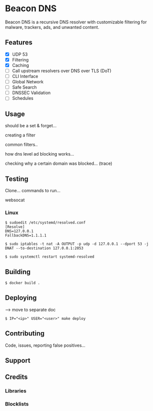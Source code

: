 # Beacon DNS

Beacon DNS is a recursive DNS resolver with customizable filtering for malware, trackers, ads, and unwanted content.

## Features

- [x] UDP 53
- [x] Filtering
- [x] Caching
- [ ] Call upstream resolvers over DNS over TLS (DoT)
- [ ] CLI Interface
- [ ] Global Network
- [ ] Safe Search
- [ ] DNSSEC Validation
- [ ] Schedules

## Usage

should be a set & forget...

creating a filter

common filters..

how dns level ad blocking works...

checking why a certain domain was blocked... (trace)

## Testing

Clone... commands to run...

websocat

### Linux

```console
$ sudoedit /etc/systemd/resolved.conf
[Resolve]
DNS=127.0.0.1
FallbackDNS=1.1.1.1
```

```console
$ sudo iptables -t nat -A OUTPUT -p udp -d 127.0.0.1 --dport 53 -j DNAT --to-destination 127.0.0.1:2053
```

```console
$ sudo systemctl restart systemd-resolved
```

## Building

```console
$ docker build .
```

## Deploying

--> move to separate doc

```console
$ IP="<ip>" USER="<user>" make deploy
```

## Contributing

Code, issues, reporting false positives...

## Support

## Credits

### Libraries

### Blocklists
